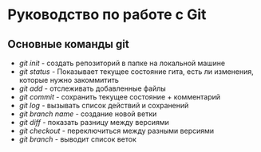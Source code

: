 # Руководство по работе с Git

## Основные команды git
* *git init* - создать репозиторий в папке на локальной машине
* *git status* - Показывает текущее состояние гита, есть 
ли изменения, которые нужно закоммитить
* *git add* - отслеживать добавленные файлы
* *git commit* - сохранить текущее состояние + комментарий
* *git log* - вызывать список действий и сохранений
* *git branch name* - создание новой ветки
* *git diff* - показать разницу между версиями
* *git checkout* - переключиться между разными версиями
* *git branch* - выводит список веток
